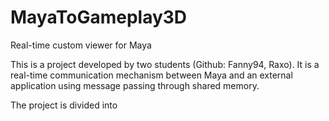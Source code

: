 # MayaToGameplay3D
Real-time custom viewer for Maya

This is a project developed by two students (Github: Fanny94, Raxo). It is a real-time communication mechanism
between Maya and an external application using message passing through
shared memory. 

The project is divided into 
